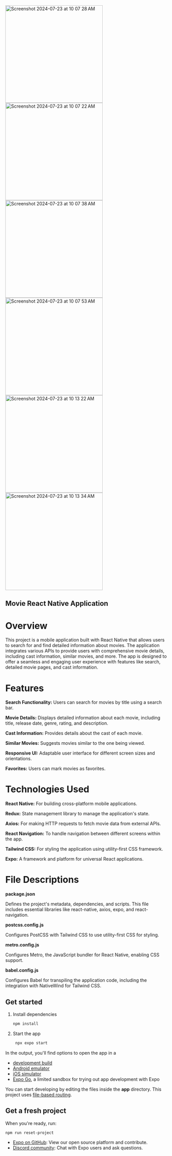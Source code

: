 
<img width="303" alt="Screenshot 2024-07-23 at 10 07 28 AM" src="https://github.com/user-attachments/assets/613dfde7-a32f-4a5e-8575-4f3502f59094">

<img width="303" alt="Screenshot 2024-07-23 at 10 07 22 AM" src="https://github.com/user-attachments/assets/2390b672-1a4f-49e9-a3f1-7eaa35868e4e">

<img width="303" alt="Screenshot 2024-07-23 at 10 07 38 AM" src="https://github.com/user-attachments/assets/3126c01b-1d2b-4d3f-a5b1-5e7e6660e299">

<img width="303" alt="Screenshot 2024-07-23 at 10 07 53 AM" src="https://github.com/user-attachments/assets/0b1840c2-0e4c-41ac-b9e8-46eee04f0252">

<img width="303" alt="Screenshot 2024-07-23 at 10 13 22 AM" src="https://github.com/user-attachments/assets/85874ac2-f096-48ba-ade4-70e3a38c1c48">

<img width="303" alt="Screenshot 2024-07-23 at 10 13 34 AM" src="https://github.com/user-attachments/assets/3c7fa34d-e4e3-417d-837c-ce209afb4d9a">










## Movie React Native Application

# Overview
This project is a mobile application built with React Native that allows users to search for and find detailed information about movies. The application integrates various APIs to provide users with comprehensive movie details, including cast information, similar movies, and more. The app is designed to offer a seamless and engaging user experience with features like search, detailed movie pages, and cast information.

# Features

**Search Functionality:** Users can search for movies by title using a search bar.

**Movie Details:** Displays detailed information about each movie, including title, release date, genre, rating, and description.

**Cast Information:** Provides details about the cast of each movie.

**Similar Movies:** Suggests movies similar to the one being viewed.

**Responsive UI:** Adaptable user interface for different screen sizes and orientations.

**Favorites:** Users can mark movies as favorites.


# Technologies Used

**React Native:** For building cross-platform mobile applications.

**Redux:** State management library to manage the application's state.

**Axios:** For making HTTP requests to fetch movie data from external APIs.

**React Navigation:** To handle navigation between different screens within the app.

**Tailwind CSS:** For styling the application using utility-first CSS framework.

**Expo:** A framework and platform for universal React applications.

# File Descriptions

**package.json**

Defines the project's metadata, dependencies, and scripts. This file includes essential libraries like react-native, axios, expo, and react-navigation.

**postcss.config.js**

Configures PostCSS with Tailwind CSS to use utility-first CSS for styling.

**metro.config.js**

Configures Metro, the JavaScript bundler for React Native, enabling CSS support.

**babel.config.js**

Configures Babel for transpiling the application code, including the integration with NativeWind for Tailwind CSS.






## Get started

1. Install dependencies

   ```bash
   npm install
   ```

2. Start the app

   ```bash
    npx expo start
   ```

In the output, you'll find options to open the app in a

- [development build](https://docs.expo.dev/develop/development-builds/introduction/)
- [Android emulator](https://docs.expo.dev/workflow/android-studio-emulator/)
- [iOS simulator](https://docs.expo.dev/workflow/ios-simulator/)
- [Expo Go](https://expo.dev/go), a limited sandbox for trying out app development with Expo

You can start developing by editing the files inside the **app** directory. This project uses [file-based routing](https://docs.expo.dev/router/introduction).

## Get a fresh project

When you're ready, run:

```bash
npm run reset-project
```


- [Expo on GitHub](https://github.com/expo/expo): View our open source platform and contribute.
- [Discord community](https://chat.expo.dev): Chat with Expo users and ask questions.
